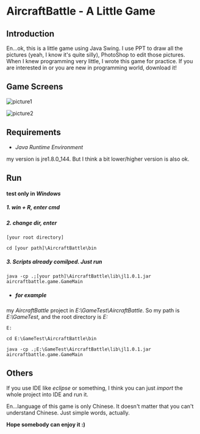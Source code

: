 
# AircraftBattle - A Little Game

## Introduction

En...ok, this is a little game using Java Swing. I use PPT to draw all the pictures (yeah, I know it's quite silly), PhotoShop to edit those pictures. When I knew programming very little, I wrote this game for practice. If you are interested in or you are new in programming world, download it!

## Game Screens

![picture1](https://raw.githubusercontent.com/PasserbyTan/Little-Games/master/example1.PNG)

![picture2](https://raw.githubusercontent.com/PasserbyTan/Little-Games/master/example2.PNG)

## Requirements

- *Java Runtime Environment* 

my version is jre1.8.0_144. But I think a bit lower/higher version is also ok.

## Run

#### test only in *Windows* 

##### 1. *win + R*, enter *cmd*

##### 2. change dir, enter 	


```
[your root directory]  

cd [your path]\AircraftBattle\bin

```


##### 3. Scripts already comilped. Just run


```
java -cp .;[your path]\AircraftBattle\lib\jl1.0.1.jar aircraftbattle.game.GameMain
```

- ##### for example

my *AircraftBattle* project in *E:\GameTest\AircraftBattle*. So my path is *E:\GameTest*, and the root directory is *E:*

```
E:  

cd E:\GameTest\AircraftBattle\bin

java -cp .;E:\GameTest\AircraftBattle\lib\jl1.0.1.jar aircraftbattle.game.GameMain

```

## Others

If you use IDE like *eclipse* or something, I think you can just *import* the whole project into IDE and run it.

En...language of this game is only Chinese. It doesn't matter that you can't understand Chinese. Just simple words, actually.

**Hope somebody can enjoy it :)**
